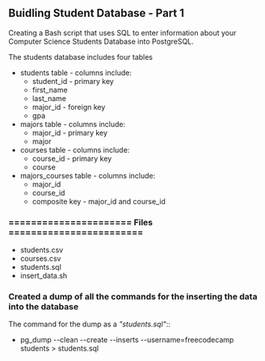 ## Buidling Student Database - Part 1

Creating a Bash script that uses SQL to enter information about your Computer Science Students Database into PostgreSQL.

The students database includes four tables
* students table - columns include:
  * student_id - primary key
  * first_name
  * last_name
  * major_id - foreign key
  * gpa
* majors table - columns include:
  * major_id - primary key
  * major
* courses table - columns include:
  * course_id - primary key
  * course
* majors_courses table - columns include:
  * major_id 
  * course_id
  * composite key - major_id and course_id

### ====================== Files ========================
* students.csv
* courses.csv
* students.sql
* insert_data.sh

### Created a dump of all the commands for the inserting the data into the database
The command for the dump as a _"students.sql"_::
  * pg_dump --clean --create --inserts --username=freecodecamp students > students.sql
